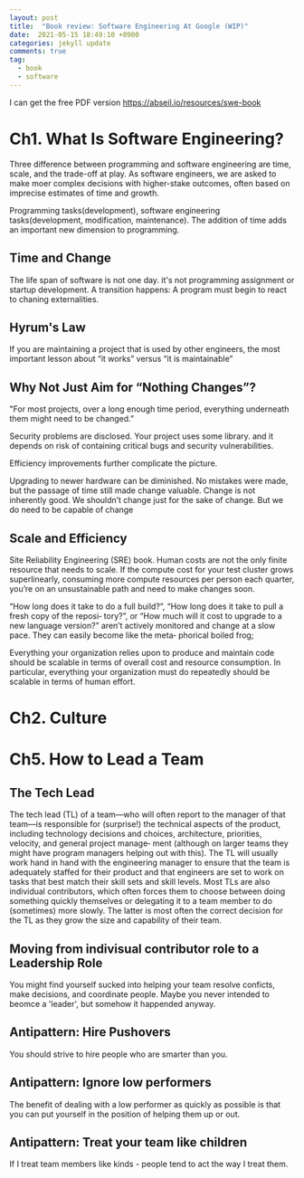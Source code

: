 ```yaml
---
layout: post
title:  "Book review: Software Engineering At Google (WIP)"
date:  2021-05-15 18:49:10 +0900 
categories: jekyll update
comments: true
tag:
  - book
  - software
---
```


I can get the free PDF version https://abseil.io/resources/swe-book

# Ch1. What Is Software Engineering?

Three difference between programming and software engineering are time, scale, and the trade-off at play. As software engineers, we are asked to make moer complex decisions with higher-stake outcomes, often based on imprecise estimates of time and growth.

Programming tasks(development), software engineering tasks(development, modification, maintenance). The addition of time adds an important new dimension to programming.

## Time and Change

The life span of software is not one day. it's not programming assignment or startup development. A transition happens: A program must begin to react to chaning externalities.

## Hyrum's Law

If you are maintaining a project that is used by other engineers, the most important
lesson about “it works” versus “it is maintainable”

## Why Not Just Aim for “Nothing Changes”?

"For most projects, over a long enough time period, everything underneath them
might need to be changed.”

Security problems are disclosed. Your project uses some library. and it depends on risk of containing critical bugs and security vulnerabilities.

Efficiency improvements further complicate the picture.

Upgrading to newer hardware can be diminished. No mistakes were made, but the
passage of time still made change valuable.
Change is not inherently good. We shouldn’t change just for the sake
of change. But we do need to be capable of change

## Scale and Efficiency

Site Reliability Engineering (SRE) book.
Human costs are not the only finite resource that needs to scale. 
 If the compute cost for your test cluster grows superlinearly, consuming
 more compute resources per person each quarter, you’re on an unsustainable path
 and need to make changes soon.

“How long does
it take to do a full build?”, “How long does it take to pull a fresh copy of the reposi‐
tory?”, or “How much will it cost to upgrade to a new language version?” aren’t
actively monitored and change at a slow pace. They can easily become like the meta‐
phorical boiled frog;

Everything your organization relies upon to produce and maintain code should be
scalable in terms of overall cost and resource consumption. In particular, everything
your organization must do repeatedly should be scalable in terms of human effort.

# Ch2. Culture

# Ch5. How to Lead a Team

## The Tech Lead

The tech lead (TL) of a team—who will often report to the manager of that team—is
responsible for (surprise!) the technical aspects of the product, including technology
decisions and choices, architecture, priorities, velocity, and general project manage‐
ment (although on larger teams they might have program managers helping out with
    this). The TL will usually work hand in hand with the engineering manager to ensure
that the team is adequately staffed for their product and that engineers are set to work
on tasks that best match their skill sets and skill levels. Most TLs are also individual
contributors, which often forces them to choose between doing something quickly
themselves or delegating it to a team member to do (sometimes) more slowly. The
latter is most often the correct decision for the TL as they grow the size and capability
of their team.

## Moving from indivisual contributor role to a Leadership Role

You might find yourself sucked into helping your team resolve conficts, make decisions, and coordinate people.
Maybe you never intended to beomce a 'leader', but somehow it happended anyway.

## Antipattern: Hire Pushovers

You should strive to hire people who are smarter than you.

## Antipattern: Ignore low performers

The benefit of dealing with a low performer as quickly as possible is that you can put
yourself in the position of helping them up or out.

## Antipattern: Treat your team like children

If I treat team members like kinds - people tend to act the way I treat them.


